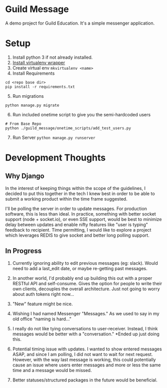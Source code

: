 # Guild Message
A demo project for Guild Education.  It's a simple messenger application.

# Setup
1.  Install python 3 if not already installed.
2.  [Install virtualenv wrapper](http://virtualenvwrapper.readthedocs.io/en/latest/)
3.  Create virtual env ```mkvirtualenv <name>```
4.  Install Requirements
```
cd <repo base dir>
pip install -r requirements.txt
```

5. Run migrations
```
python manage.py migrate
```
6. Run included onetime script to give you the semi-hardcoded users
```
# From Base Repo
python ./guild_message/onetime_scripts/add_test_users.py

```
7.  Run Server ```python manage.py runserver```


# Development Thoughts
## Why Django
In the interest of keeping things within the scope of the guidelines, I decided to put this together in the tech I knew best in order to be able to submit a working product within the time frame suggested.

I'll be polling the server in order to update messages.  For production software, this is less than ideal.  In practice, something with better socket support (node + socket.io), or even SSE support, would be best to minimize delay between updates and enable nifty features like "user is typing" feedback to recipient.  Time permitting, I would like to explore a project which leverages REDIS to give socket and better long polling support.

## In Progress
1. Currently ignoring ability to edit previous messages (eg: slack).  Would need to add a last_edit date, or maybe re-getting past messages.

2. In another world, I'd probably end up building this out with a proper RESTful API and self-consume.  Gives the option for people to write their own clients, decouples the overall architecture.  Just not going to worry about auth tokens right now...

3. "New" feature might be nice.

4. Wishing I had named Messenger "Messages."  As we used to say in my old office "naming is hard..."

5.  I really do not like tying conversations to user-receiver.  Instead, I think messages would be better with a "conversation."  *Ended up just doing this.

6. Potential timing issue with updates.  I wanted to show entered messages ASAP, and since I am polling, I did not want to wait for next request.  However, with the way last message is working, this could potentially cause an issue where users enter messages and more or less the same time and a message would be missed.

7.  Better statuses/structured packages in the future would be beneficial.

